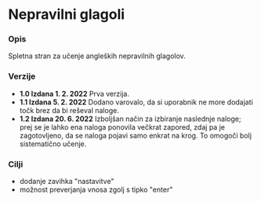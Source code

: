# Nepravilni glagoli
### Opis
  Spletna stran za učenje angleških nepravilnih glagolov.

### Verzije
* **1.0 Izdana 1. 2. 2022** Prva verzija.
* **1.1 Izdana 5. 2. 2022** Dodano varovalo, da si uporabnik ne more dodajati točk brez da bi reševal naloge.
* **1.2 Izdana 20. 6. 2022** Izboljšan način za izbiranje naslednje naloge; prej se je lahko ena naloga ponovila večkrat zapored, zdaj pa je zagotovljeno, da se naloga pojavi samo enkrat na krog. To omogoči bolj sistematično učenje.
### Cilji
* dodanje zavihka "nastavitve"
* možnost preverjanja vnosa zgolj s tipko "enter"

